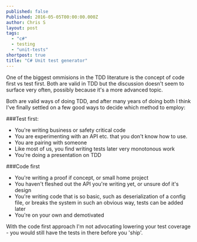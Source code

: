 ```yaml
---
published: false
Published: 2016-05-05T00:00:00.000Z
author: Chris S
layout: post
tags: 
  - "c#"
  - testing
  - "unit-tests"
shortpost: true
title: "C# Unit test generator"
---
```

One of the biggest ommisions in the TDD literature is the concept of code first vs test first. Both are valid in TDD but the discussion doesn't seem to surface very often, possibly because it's a more advanced topic.

Both are valid ways of doing TDD, and after many years of doing both I think I've finally settled on a few good ways to decide which method to employ:

###Test first:
- You're writing business or safety critical code
- You are experimenting with an API etc. that you don't know how to use.
- You are pairing with someone
- Like most of us, you find writing tests later very monotonous work
- You're doing a presentation on TDD

###Code first
- You're writing a proof if concept, or small home project
- You haven't fleshed out the API you're writing yet, or unsure dof it's design
- You're writing code that is so basic, such as deserialization of a config file, or breaks the system in such an obvious way, tests can be added later
- You're on your own and demotivated

With the code first approach I'm not advocating lowering your test coverage - you would still have the tests in there before you 'ship'. 